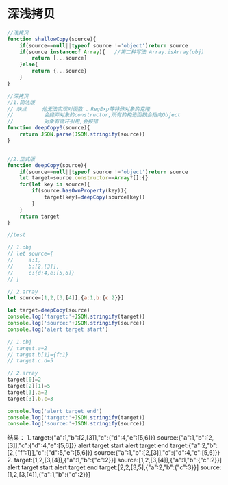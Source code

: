 # 深浅拷贝
```javascript
//浅拷贝
function shallowCopy(source){
    if(source==null||typeof source !='object')return source
    if(source instanceof Array){   //第二种写法 Array.isArray(obj)
        return [...source]
    }else{
        return {...source}
    }
}

//深拷贝
//1.简洁版
// 缺点     他无法实现对函数 、RegExp等特殊对象的克隆
//          会抛弃对象的constructor,所有的构造函数会指向Object
//          对象有循环引用,会报错
function deepCopy0(source){
    return JSON.parse(JSON.stringify(source))
}


//2.正式版
function deepCopy(source){
    if(source==null||typeof source !='object')return source
    let target=source.constructor==Array?[]:{}
    for(let key in source){
        if(source.hasOwnProperty(key)){
            target[key]=deepCopy(source[key])
        }
    }
    return target
}

//test

// 1.obj
// let source={
//     a:1,
//     b:[2,[3]],
//     c:{d:4,e:[5,6]}
// }

// 2.array
let source=[1,2,[3,[4]],{a:1,b:{c:2}}]

let target=deepCopy(source)
console.log('target:'+JSON.stringify(target))
console.log('source:'+JSON.stringify(source))
console.log('alert target start')

// 1.obj
// target.a=2
// target.b[1]={f:1}
// target.c.d=5

// 2.array
target[0]=2
target[2][1]=5
target[3].a=2
target[3].b.c=3

console.log('alert target end')
console.log('target:'+JSON.stringify(target))
console.log('source:'+JSON.stringify(source))
```
结果：
1.
target:{"a":1,"b":[2,[3]],"c":{"d":4,"e":[5,6]}}
source:{"a":1,"b":[2,[3]],"c":{"d":4,"e":[5,6]}}
alert target start
alert target end
target:{"a":2,"b":[2,{"f":1}],"c":{"d":5,"e":[5,6]}}
source:{"a":1,"b":[2,[3]],"c":{"d":4,"e":[5,6]}}
2.
target:[1,2,[3,[4]],{"a":1,"b":{"c":2}}]
source:[1,2,[3,[4]],{"a":1,"b":{"c":2}}]
alert target start
alert target end
target:[2,2,[3,5],{"a":2,"b":{"c":3}}]
source:[1,2,[3,[4]],{"a":1,"b":{"c":2}}]
